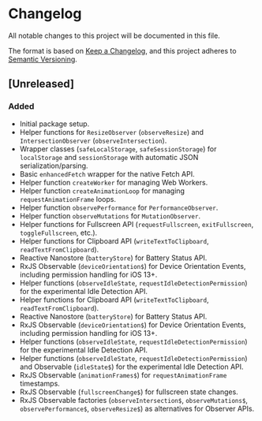 # Changelog

All notable changes to this project will be documented in this file.

The format is based on [Keep a Changelog](https://keepachangelog.com/en/1.0.0/),
and this project adheres to [Semantic Versioning](https://semver.org/spec/v2.0.0.html).

## [Unreleased]

### Added

-   Initial package setup.
-   Helper functions for `ResizeObserver` (`observeResize`) and `IntersectionObserver` (`observeIntersection`).
-   Wrapper classes (`safeLocalStorage`, `safeSessionStorage`) for `localStorage` and `sessionStorage` with automatic JSON serialization/parsing.
-   Basic `enhancedFetch` wrapper for the native Fetch API.
-   Helper function `createWorker` for managing Web Workers.
-   Helper function `createAnimationLoop` for managing `requestAnimationFrame` loops.
-   Helper function `observePerformance` for `PerformanceObserver`.
-   Helper function `observeMutations` for `MutationObserver`.
-   Helper functions for Fullscreen API (`requestFullscreen`, `exitFullscreen`, `toggleFullscreen`, etc.).
-   Helper functions for Clipboard API (`writeTextToClipboard`, `readTextFromClipboard`).
-   Reactive Nanostore (`batteryStore`) for Battery Status API.
-   RxJS Observable (`deviceOrientation$`) for Device Orientation Events, including permission handling for iOS 13+.
-   Helper functions (`observeIdleState`, `requestIdleDetectionPermission`) for the experimental Idle Detection API.
-   Helper functions for Clipboard API (`writeTextToClipboard`, `readTextFromClipboard`).
-   Reactive Nanostore (`batteryStore`) for Battery Status API.
-   RxJS Observable (`deviceOrientation$`) for Device Orientation Events, including permission handling for iOS 13+.
-   Helper functions (`observeIdleState`, `requestIdleDetectionPermission`) for the experimental Idle Detection API.
-   Helper functions (`observeIdleState`, `requestIdleDetectionPermission`) and Observable (`idleState$`) for the experimental Idle Detection API.
-   RxJS Observable (`animationFrames$`) for `requestAnimationFrame` timestamps.
-   RxJS Observable (`fullscreenChange$`) for fullscreen state changes.
-   RxJS Observable factories (`observeIntersection$`, `observeMutations$`, `observePerformance$`, `observeResize$`) as alternatives for Observer APIs. 
